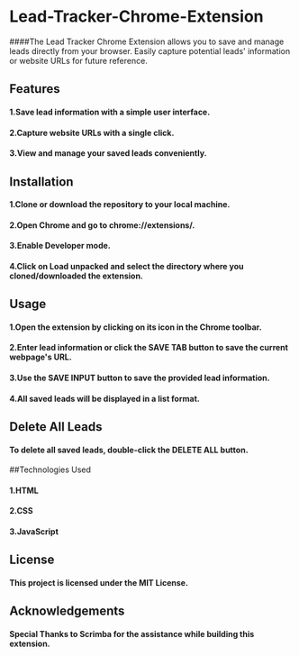 # Lead-Tracker-Chrome-Extension
####The Lead Tracker Chrome Extension allows you to save and manage leads directly from your browser. Easily capture potential leads' information or website URLs for future reference.

## Features
#### 1.Save lead information with a simple user interface.
#### 2.Capture website URLs with a single click.
#### 3.View and manage your saved leads conveniently.

## Installation
#### 1.Clone or download the repository to your local machine.
#### 2.Open Chrome and go to chrome://extensions/.
#### 3.Enable Developer mode.
#### 4.Click on Load unpacked and select the directory where you cloned/downloaded the extension.
## Usage
#### 1.Open the extension by clicking on its icon in the Chrome toolbar.
#### 2.Enter lead information or click the SAVE TAB button to save the current webpage's URL.
#### 3.Use the SAVE INPUT button to save the provided lead information.
#### 4.All saved leads will be displayed in a list format.
## Delete All Leads
#### To delete all saved leads, double-click the DELETE ALL button.

##Technologies Used
#### 1.HTML
#### 2.CSS
#### 3.JavaScript
## License
#### This project is licensed under the MIT License.

## Acknowledgements
#### Special Thanks to Scrimba for the assistance while building this extension.
